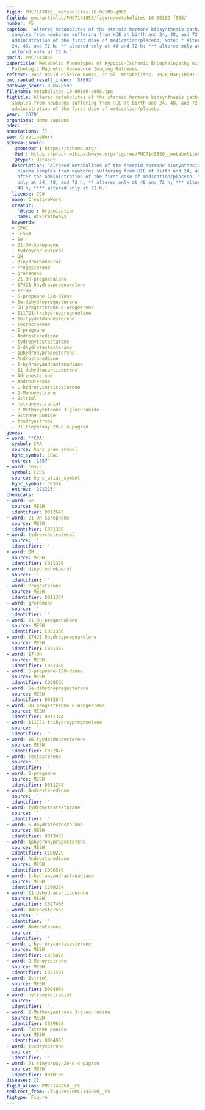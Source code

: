 ```yaml
---
figid: PMC7143850__metabolites-10-00109-g005
figlink: pmc/articles/PMC7143850/figure/metabolites-10-00109-f005/
number: F5
caption: 'Altered metabolites of the steroid hormone biosynthesis pathway in plasma
  samples from newborns suffering from HIE at birth and 24, 48, and 72 h after the
  administration of the first dose of medication/placebo. Note: * altered only at
  24, 48, and 72 h; ** altered only at 48 and 72 h; *** altered only at 48 h; ****
  altered only at 72 h.'
pmcid: PMC7143850
papertitle: Metabolic Phenotypes of Hypoxic-Ischemic Encephalopathy with Normal vs.
  Pathologic Magnetic Resonance Imaging Outcomes.
reftext: José David Piñeiro-Ramos, et al. Metabolites. 2020 Mar;10(3):109.
pmc_ranked_result_index: '58693'
pathway_score: 0.8478509
filename: metabolites-10-00109-g005.jpg
figtitle: Altered metabolites of the steroid hormone biosynthesis pathway in plasma
  samples from newborns suffering from HIE at birth and 24, 48, and 72 h after the
  administration of the first dose of medication/placebo
year: '2020'
organisms: Homo sapiens
ndex: ''
annotations: []
seo: CreativeWork
schema-jsonld:
  '@context': https://schema.org/
  '@id': https://pfocr.wikipathways.org/figures/PMC7143850__metabolites-10-00109-g005.html
  '@type': Dataset
  description: 'Altered metabolites of the steroid hormone biosynthesis pathway in
    plasma samples from newborns suffering from HIE at birth and 24, 48, and 72 h
    after the administration of the first dose of medication/placebo. Note: * altered
    only at 24, 48, and 72 h; ** altered only at 48 and 72 h; *** altered only at
    48 h; **** altered only at 72 h.'
  license: CC0
  name: CreativeWork
  creator:
    '@type': Organization
    name: WikiPathways
  keywords:
  - CPA1
  - CES5A
  - Se
  - 21-OH-Sorepnene
  - tydroycholeuterol
  - OH
  - dinydrochokberol
  - Progesterone
  - grerenene
  - 21-OH-pregnenalane
  - 17421 Dhydroypregnarolone
  - 17-OH
  - S-prepnane-120-dione
  - Se-dihydropregesterene
  - OH progesterone o-arogeerene
  - 111721-trihyereypregnenlane
  - 16-tyydetdondesterene
  - Testosterene
  - S-pregnane
  - Andresteredione
  - tydronytestastarane
  - S-dhydrotestesterane
  - 1phydronypropesterene
  - Androstanedione
  - 1-hydraeyandrastanadiane
  - 11-dehydracarticoerone
  - Adrenesterone
  - Androuterone
  - L-hydrorycorticosterone
  - 2-Menoyestrene
  - Estriol
  - nytranyestradiol
  - 2-Methoxyentrona 3-glucuranide
  - Estrene punide
  - ttedryestrone
  - 21-tinyaroay-20-o-4-pagran
genes:
- word: '"CPA'
  symbol: CPA
  source: hgnc_prev_symbol
  hgnc_symbol: CPA1
  entrez: '1357'
- word: ces-5
  symbol: CES5
  source: hgnc_alias_symbol
  hgnc_symbol: CES5A
  entrez: '221223'
chemicals:
- word: Se
  source: MESH
  identifier: D012643
- word: 21-OH-Sorepnene
  source: MESH
  identifier: C031356
- word: tydroycholeuterol
  source: ''
  identifier: ''
- word: OH
  source: MESH
  identifier: C031356
- word: dinydrochokberol
  source: ''
  identifier: ''
- word: Progesterone
  source: MESH
  identifier: D011374
- word: grerenene
  source: ''
  identifier: ''
- word: 21-OH-pregnenalane
  source: MESH
  identifier: C031356
- word: 17421 Dhydroypregnarolone
  source: MESH
  identifier: C031367
- word: 17-OH
  source: MESH
  identifier: C031356
- word: S-prepnane-120-dione
  source: MESH
  identifier: C058526
- word: Se-dihydropregesterene
  source: MESH
  identifier: D012643
- word: OH progesterone o-arogeerene
  source: MESH
  identifier: D011374
- word: 111721-trihyereypregnenlane
  source: ''
  identifier: ''
- word: 16-tyydetdondesterene
  source: MESH
  identifier: C022870
- word: Testosterene
  source: ''
  identifier: ''
- word: S-pregnane
  source: MESH
  identifier: D011278
- word: Andresteredione
  source: ''
  identifier: ''
- word: tydronytestastarane
  source: ''
  identifier: ''
- word: S-dhydrotestesterane
  source: MESH
  identifier: D013455
- word: 1phydronypropesterene
  source: MESH
  identifier: C100229
- word: Androstanedione
  source: MESH
  identifier: C006576
- word: 1-hydraeyandrastanadiane
  source: MESH
  identifier: C100229
- word: 11-dehydracarticoerone
  source: MESH
  identifier: C027406
- word: Adrenesterone
  source: ''
  identifier: ''
- word: Androuterone
  source: ''
  identifier: ''
- word: L-hydrorycorticosterone
  source: MESH
  identifier: C025076
- word: 2-Menoyestrene
  source: MESH
  identifier: C021591
- word: Estriol
  source: MESH
  identifier: D004964
- word: nytranyestradiol
  source: ''
  identifier: ''
- word: 2-Methoxyentrona 3-glucuranide
  source: MESH
  identifier: C039620
- word: Estrene punide
  source: MESH
  identifier: D004963
- word: ttedryestrone
  source: ''
  identifier: ''
- word: 21-tinyaroay-20-o-4-pagran
  source: MESH
  identifier: D010100
diseases: []
figid_alias: PMC7143850__F5
redirect_from: /figures/PMC7143850__F5
figtype: Figure
---
```

